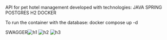 API for pet hotel management developed with technologies:
JAVA
SPRING
POSTGRES
H2
DOCKER

To run the container with the database: docker compose up -d

SWAGGER![h1](https://github.com/user-attachments/assets/0f6d48ee-a3f7-42db-b553-8866b42e24af)
![h2](https://github.com/user-attachments/assets/1e6679b6-c7d8-4dcc-a772-7a90d26a618a)
![h3](https://github.com/user-attachments/assets/37d94563-2cb4-4779-bf8d-e65408470c6b)
